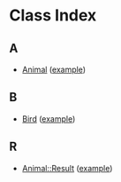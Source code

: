 # Class Index

## A

* [Animal](example_Animal.md) ([example](example.md))
## B

* [Bird](example_Bird.md) ([example](example.md))
## R

* [Animal::Result](example_Animal_Result.md) ([example](example.md))
